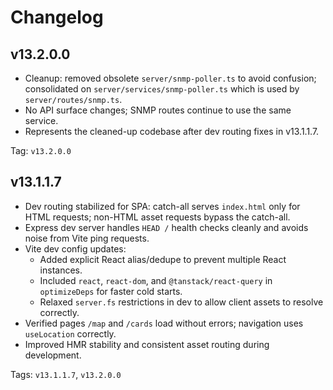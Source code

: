 # Changelog

## v13.2.0.0

- Cleanup: removed obsolete `server/snmp-poller.ts` to avoid confusion; consolidated on `server/services/snmp-poller.ts` which is used by `server/routes/snmp.ts`.
- No API surface changes; SNMP routes continue to use the same service.
- Represents the cleaned-up codebase after dev routing fixes in v13.1.1.7.

Tag: `v13.2.0.0`

## v13.1.1.7

- Dev routing stabilized for SPA: catch-all serves `index.html` only for HTML requests; non-HTML asset requests bypass the catch-all.
- Express dev server handles `HEAD /` health checks cleanly and avoids noise from Vite ping requests.
- Vite dev config updates:
  - Added explicit React alias/dedupe to prevent multiple React instances.
  - Included `react`, `react-dom`, and `@tanstack/react-query` in `optimizeDeps` for faster cold starts.
  - Relaxed `server.fs` restrictions in dev to allow client assets to resolve correctly.
- Verified pages `/map` and `/cards` load without errors; navigation uses `useLocation` correctly.
- Improved HMR stability and consistent asset routing during development.

Tags: `v13.1.1.7`, `v13.2.0.0`